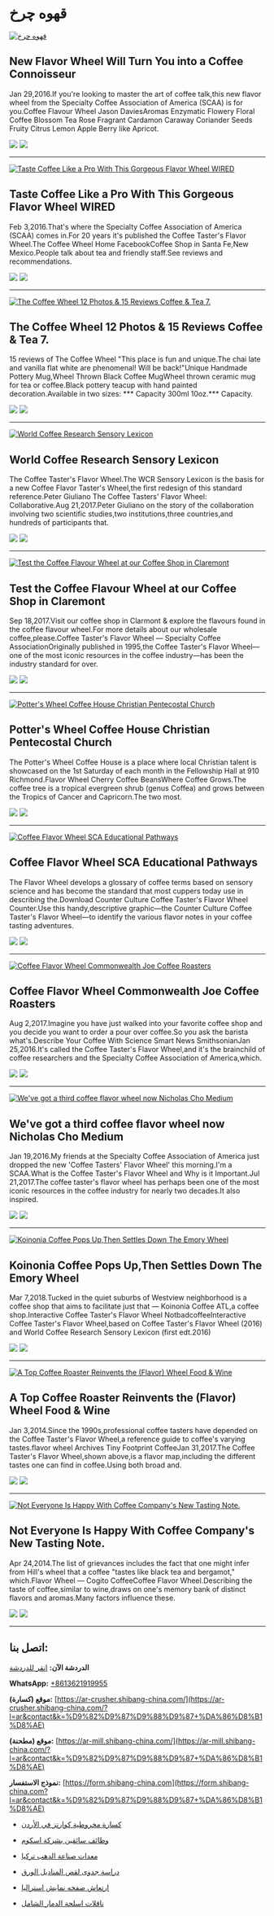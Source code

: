 # قهوه چرخ

<a href="https://swt.shibang-china.com/?l=ar&img&k=%D9%82%D9%87%D9%88%D9%87+%DA%86%D8%B1%D8%AE" target="_blank">![قهوه چرخ](http://static.shibang-china.com/all-800x300/1293.jpg)</a>

## New Flavor Wheel Will Turn You into a Coffee Connoisseur
Jan 29,2016.If you&#39;re looking to master the art of coffee talk,this new flavor wheel from the Specialty Coffee Association of America (SCAA) is for you.Coffee Flavour Wheel Jason DaviesAromas Enzymatic Flowery Floral Coffee Blossom Tea Rose Fragrant Cardamon Caraway Coriander Seeds Fruity Citrus Lemon Apple Berry like Apricot.


<a href="https://whatsapp.shibangsoft.com/WhatsApp.php" target="_blank" title="WhatsApp">![](http://static.shibang-china.com/icon/whatsapp.png)</a> <a href="https://swt.shibang-china.com/?l=ar&icon&k=%D9%82%D9%87%D9%88%D9%87+%DA%86%D8%B1%D8%AE" target="_blank">![](http://static.shibang-china.com/icon/chat-ar.png)</a>

---

<a href="https://swt.shibang-china.com/?l=ar&img&k=%D9%82%D9%87%D9%88%D9%87+%DA%86%D8%B1%D8%AE" target="_blank">![Taste Coffee Like a Pro With This Gorgeous Flavor Wheel WIRED](http://static.shibang-china.com/all-800x300/480.jpg)</a>

## Taste Coffee Like a Pro With This Gorgeous Flavor Wheel WIRED
Feb 3,2016.That&#39;s where the Specialty Coffee Association of America (SCAA) comes in.For 20 years it&#39;s published the Coffee Taster&#39;s Flavor Wheel.The Coffee Wheel Home FacebookCoffee Shop in Santa Fe,New Mexico.People talk about tea and friendly staff.See reviews and recommendations.


<a href="https://whatsapp.shibangsoft.com/WhatsApp.php" target="_blank" title="WhatsApp">![](http://static.shibang-china.com/icon/whatsapp.png)</a> <a href="https://swt.shibang-china.com/?l=ar&icon&k=%D9%82%D9%87%D9%88%D9%87+%DA%86%D8%B1%D8%AE" target="_blank">![](http://static.shibang-china.com/icon/chat-ar.png)</a>

---

<a href="https://swt.shibang-china.com/?l=ar&img&k=%D9%82%D9%87%D9%88%D9%87+%DA%86%D8%B1%D8%AE" target="_blank">![The Coffee Wheel 12 Photos &amp; 15 Reviews Coffee &amp; Tea 7.](http://static.shibang-china.com/all-800x300/1343.jpg)</a>

## The Coffee Wheel 12 Photos &amp; 15 Reviews Coffee &amp; Tea 7.
15 reviews of The Coffee Wheel &quot;This place is fun and unique.The chai late and vanilla flat white are phenomenal! Will be back!&quot;Unique Handmade Pottery Mug,Wheel Thrown Black Coffee MugWheel thrown ceramic mug for tea or coffee.Black pottery teacup with hand painted decoration.Available in two sizes: *** Capacity 300ml 10oz.*** Capacity.


<a href="https://whatsapp.shibangsoft.com/WhatsApp.php" target="_blank" title="WhatsApp">![](http://static.shibang-china.com/icon/whatsapp.png)</a> <a href="https://swt.shibang-china.com/?l=ar&icon&k=%D9%82%D9%87%D9%88%D9%87+%DA%86%D8%B1%D8%AE" target="_blank">![](http://static.shibang-china.com/icon/chat-ar.png)</a>

---

<a href="https://swt.shibang-china.com/?l=ar&img&k=%D9%82%D9%87%D9%88%D9%87+%DA%86%D8%B1%D8%AE" target="_blank">![World Coffee Research Sensory Lexicon](http://static.shibang-china.com/all-800x300/1439.jpg)</a>

## World Coffee Research Sensory Lexicon
The Coffee Taster&#39;s Flavor Wheel.The WCR Sensory Lexicon is the basis for a new Coffee Flavor Taster&#39;s Wheel,the first redesign of this standard reference.Peter Giuliano The Coffee Tasters&#39; Flavor Wheel: Collaborative.Aug 21,2017.Peter Giuliano on the story of the collaboration involving two scientific studies,two institutions,three countries,and hundreds of participants that.


<a href="https://whatsapp.shibangsoft.com/WhatsApp.php" target="_blank" title="WhatsApp">![](http://static.shibang-china.com/icon/whatsapp.png)</a> <a href="https://swt.shibang-china.com/?l=ar&icon&k=%D9%82%D9%87%D9%88%D9%87+%DA%86%D8%B1%D8%AE" target="_blank">![](http://static.shibang-china.com/icon/chat-ar.png)</a>

---

<a href="https://swt.shibang-china.com/?l=ar&img&k=%D9%82%D9%87%D9%88%D9%87+%DA%86%D8%B1%D8%AE" target="_blank">![Test the Coffee Flavour Wheel at our Coffee Shop in Claremont](http://static.shibang-china.com/all-800x300/786.jpg)</a>

## Test the Coffee Flavour Wheel at our Coffee Shop in Claremont
Sep 18,2017.Visit our coffee shop in Clarmont &amp; explore the flavours found in the coffee flavour wheel.For more details about our wholesale coffee,please.Coffee Taster&#39;s Flavor Wheel — Specialty Coffee AssociationOriginally published in 1995,the Coffee Taster&#39;s Flavor Wheel—one of the most iconic resources in the coffee industry—has been the industry standard for over.


<a href="https://whatsapp.shibangsoft.com/WhatsApp.php" target="_blank" title="WhatsApp">![](http://static.shibang-china.com/icon/whatsapp.png)</a> <a href="https://swt.shibang-china.com/?l=ar&icon&k=%D9%82%D9%87%D9%88%D9%87+%DA%86%D8%B1%D8%AE" target="_blank">![](http://static.shibang-china.com/icon/chat-ar.png)</a>

---

<a href="https://swt.shibang-china.com/?l=ar&img&k=%D9%82%D9%87%D9%88%D9%87+%DA%86%D8%B1%D8%AE" target="_blank">![Potter&#39;s Wheel Coffee House  Christian Pentecostal Church](http://static.shibang-china.com/all-800x300/771.jpg)</a>

## Potter&#39;s Wheel Coffee House  Christian Pentecostal Church
The Potter&#39;s Wheel Coffee House is a place where local Christian talent is showcased on the 1st Saturday of each month in the Fellowship Hall at 910 Richmond.Flavor Wheel Cherry Coffee BeansWhere Coffee Grows.The coffee tree is a tropical evergreen shrub (genus Coffea) and grows between the Tropics of Cancer and Capricorn.The two most.


<a href="https://whatsapp.shibangsoft.com/WhatsApp.php" target="_blank" title="WhatsApp">![](http://static.shibang-china.com/icon/whatsapp.png)</a> <a href="https://swt.shibang-china.com/?l=ar&icon&k=%D9%82%D9%87%D9%88%D9%87+%DA%86%D8%B1%D8%AE" target="_blank">![](http://static.shibang-china.com/icon/chat-ar.png)</a>

---

<a href="https://swt.shibang-china.com/?l=ar&img&k=%D9%82%D9%87%D9%88%D9%87+%DA%86%D8%B1%D8%AE" target="_blank">![Coffee Flavor Wheel SCA Educational Pathways](http://static.shibang-china.com/all-800x300/41.jpg)</a>

## Coffee Flavor Wheel SCA Educational Pathways
The Flavor Wheel develops a glossary of coffee terms based on sensory science and has become the standard that most cuppers today use in describing the.Download Counter Culture Coffee Taster&#39;s Flavor Wheel Counter.Use this handy,descriptive graphic—the Counter Culture Coffee Taster&#39;s Flavor Wheel—to identify the various flavor notes in your coffee tasting adventures.


<a href="https://whatsapp.shibangsoft.com/WhatsApp.php" target="_blank" title="WhatsApp">![](http://static.shibang-china.com/icon/whatsapp.png)</a> <a href="https://swt.shibang-china.com/?l=ar&icon&k=%D9%82%D9%87%D9%88%D9%87+%DA%86%D8%B1%D8%AE" target="_blank">![](http://static.shibang-china.com/icon/chat-ar.png)</a>

---

<a href="https://swt.shibang-china.com/?l=ar&img&k=%D9%82%D9%87%D9%88%D9%87+%DA%86%D8%B1%D8%AE" target="_blank">![Coffee Flavor Wheel Commonwealth Joe Coffee Roasters](http://static.shibang-china.com/all-800x300/686.jpg)</a>

## Coffee Flavor Wheel Commonwealth Joe Coffee Roasters
Aug 2,2017.Imagine you have just walked into your favorite coffee shop and you decide you want to order a pour over coffee.So you ask the barista what&#39;s.Describe Your Coffee With Science Smart News SmithsonianJan 25,2016.It&#39;s called the Coffee Taster&#39;s Flavor Wheel,and it&#39;s the brainchild of coffee researchers and the Specialty Coffee Association of America,which.


<a href="https://whatsapp.shibangsoft.com/WhatsApp.php" target="_blank" title="WhatsApp">![](http://static.shibang-china.com/icon/whatsapp.png)</a> <a href="https://swt.shibang-china.com/?l=ar&icon&k=%D9%82%D9%87%D9%88%D9%87+%DA%86%D8%B1%D8%AE" target="_blank">![](http://static.shibang-china.com/icon/chat-ar.png)</a>

---

<a href="https://swt.shibang-china.com/?l=ar&img&k=%D9%82%D9%87%D9%88%D9%87+%DA%86%D8%B1%D8%AE" target="_blank">![We&#39;ve got a third coffee flavor wheel now Nicholas Cho Medium](http://static.shibang-china.com/all-800x300/1518.jpg)</a>

## We&#39;ve got a third coffee flavor wheel now Nicholas Cho Medium
Jan 19,2016.My friends at the Specialty Coffee Association of America just dropped the new &#39;Coffee Tasters&#39; Flavor Wheel&#39; this morning.I&#39;m a SCAA.What is the Coffee Taster&#39;s Flavor Wheel and Why is it Important.Jul 21,2017.The coffee taster&#39;s flavor wheel has perhaps been one of the most iconic resources in the coffee industry for nearly two decades.It also inspired.


<a href="https://whatsapp.shibangsoft.com/WhatsApp.php" target="_blank" title="WhatsApp">![](http://static.shibang-china.com/icon/whatsapp.png)</a> <a href="https://swt.shibang-china.com/?l=ar&icon&k=%D9%82%D9%87%D9%88%D9%87+%DA%86%D8%B1%D8%AE" target="_blank">![](http://static.shibang-china.com/icon/chat-ar.png)</a>

---

<a href="https://swt.shibang-china.com/?l=ar&img&k=%D9%82%D9%87%D9%88%D9%87+%DA%86%D8%B1%D8%AE" target="_blank">![Koinonia Coffee Pops Up,Then Settles Down The Emory Wheel](http://static.shibang-china.com/all-800x300/1491.jpg)</a>

## Koinonia Coffee Pops Up,Then Settles Down The Emory Wheel
Mar 7,2018.Tucked in the quiet suburbs of Westview neighborhood is a coffee shop that aims to facilitate just that — Koinonia Coffee ATL,a coffee shop.Interactive Coffee Taster&#39;s Flavor Wheel NotbadcoffeeInteractive Coffee Taster&#39;s Flavor Wheel,based on Coffee Taster&#39;s Flavor Wheel (2016) and World Coffee Research Sensory Lexicon (first edt.2016)


<a href="https://whatsapp.shibangsoft.com/WhatsApp.php" target="_blank" title="WhatsApp">![](http://static.shibang-china.com/icon/whatsapp.png)</a> <a href="https://swt.shibang-china.com/?l=ar&icon&k=%D9%82%D9%87%D9%88%D9%87+%DA%86%D8%B1%D8%AE" target="_blank">![](http://static.shibang-china.com/icon/chat-ar.png)</a>

---

<a href="https://swt.shibang-china.com/?l=ar&img&k=%D9%82%D9%87%D9%88%D9%87+%DA%86%D8%B1%D8%AE" target="_blank">![A Top Coffee Roaster Reinvents the (Flavor) Wheel Food &amp; Wine](http://static.shibang-china.com/all-800x300/61.jpg)</a>

## A Top Coffee Roaster Reinvents the (Flavor) Wheel Food &amp; Wine
Jan 3,2014.Since the 1990s,professional coffee tasters have depended on the Coffee Taster&#39;s Flavor Wheel,a reference guide to coffee&#39;s varying tastes.flavor wheel Archives Tiny Footprint CoffeeJan 31,2017.The Coffee Taster&#39;s Flavor Wheel,shown above,is a flavor map,including the different tastes one can find in coffee.Using both broad and.


<a href="https://whatsapp.shibangsoft.com/WhatsApp.php" target="_blank" title="WhatsApp">![](http://static.shibang-china.com/icon/whatsapp.png)</a> <a href="https://swt.shibang-china.com/?l=ar&icon&k=%D9%82%D9%87%D9%88%D9%87+%DA%86%D8%B1%D8%AE" target="_blank">![](http://static.shibang-china.com/icon/chat-ar.png)</a>

---

<a href="https://swt.shibang-china.com/?l=ar&img&k=%D9%82%D9%87%D9%88%D9%87+%DA%86%D8%B1%D8%AE" target="_blank">![Not Everyone Is Happy With Coffee Company&#39;s New Tasting Note.](http://static.shibang-china.com/all-800x300/792.jpg)</a>

## Not Everyone Is Happy With Coffee Company&#39;s New Tasting Note.
Apr 24,2014.The list of grievances includes the fact that one might infer from Hill&#39;s wheel that a coffee "tastes like black tea and bergamot," which.Flavor Wheel — Cogito CoffeeCoffee Flavor Wheel.Describing the taste of coffee,similar to wine,draws on one&#39;s memory bank of distinct flavors and aromas.Many factors influence these.


<a href="https://whatsapp.shibangsoft.com/WhatsApp.php" target="_blank" title="WhatsApp">![](http://static.shibang-china.com/icon/whatsapp.png)</a> <a href="https://swt.shibang-china.com/?l=ar&icon&k=%D9%82%D9%87%D9%88%D9%87+%DA%86%D8%B1%D8%AE" target="_blank">![](http://static.shibang-china.com/icon/chat-ar.png)</a>

---
## اتصل بنا:

**الدردشة الآن:** [انقر للدردشة](https://swt.shibang-china.com?l=ar&contact&k=%D9%82%D9%87%D9%88%D9%87+%DA%86%D8%B1%D8%AE)

**WhatsApp:**  [+8613621919955](https://whatsapp.shibangsoft.com/WhatsApp.php)

**موقع (كسارة):** [https://ar-crusher.shibang-china.com/](https://ar-crusher.shibang-china.com/?l=ar&contact&k=%D9%82%D9%87%D9%88%D9%87+%DA%86%D8%B1%D8%AE)

**موقع (مطحنة):** [https://ar-mill.shibang-china.com/](https://ar-mill.shibang-china.com/?l=ar&contact&k=%D9%82%D9%87%D9%88%D9%87+%DA%86%D8%B1%D8%AE)

**نموذج الاستفسار:** [https://form.shibang-china.com](https://form.shibang-china.com?l=ar&contact&k=%D9%82%D9%87%D9%88%D9%87+%DA%86%D8%B1%D8%AE)

* [كسارة مخروطية كوارتز في الأردن](../19/%D9%83%D8%B3%D8%A7%D8%B1%D8%A9%20%D9%85%D8%AE%D8%B1%D9%88%D8%B7%D9%8A%D8%A9%20%D9%83%D9%88%D8%A7%D8%B1%D8%AA%D8%B2%20%D9%81%D9%8A%20%D8%A7%D9%84%D8%A3%D8%B1%D8%AF%D9%86.md)

* [وظائف سائقين بشركة اسكوم](../16/%D9%88%D8%B8%D8%A7%D8%A6%D9%81%20%D8%B3%D8%A7%D8%A6%D9%82%D9%8A%D9%86%20%D8%A8%D8%B4%D8%B1%D9%83%D8%A9%20%D8%A7%D8%B3%D9%83%D9%88%D9%85.md)

* [معدات صناعة الدهب تركيا](../16/%D9%85%D8%B9%D8%AF%D8%A7%D8%AA%20%D8%B5%D9%86%D8%A7%D8%B9%D8%A9%20%D8%A7%D9%84%D8%AF%D9%87%D8%A8%20%D8%AA%D8%B1%D9%83%D9%8A%D8%A7.md)

* [دراسة جدوى لقص المناديل الورق](../18/%D8%AF%D8%B1%D8%A7%D8%B3%D8%A9%20%D8%AC%D8%AF%D9%88%D9%89%20%D9%84%D9%82%D8%B5%20%D8%A7%D9%84%D9%85%D9%86%D8%A7%D8%AF%D9%8A%D9%84%20%D8%A7%D9%84%D9%88%D8%B1%D9%82.md)

* [ارتعاش صفحه نمایش استرالیا](../20/%D8%A7%D8%B1%D8%AA%D8%B9%D8%A7%D8%B4%20%D8%B5%D9%81%D8%AD%D9%87%20%D9%86%D9%85%D8%A7%DB%8C%D8%B4%20%D8%A7%D8%B3%D8%AA%D8%B1%D8%A7%D9%84%DB%8C%D8%A7.md)

* [ناقلات اسلحة الدمار الشامل](../16/%D9%86%D8%A7%D9%82%D9%84%D8%A7%D8%AA%20%D8%A7%D8%B3%D9%84%D8%AD%D8%A9%20%D8%A7%D9%84%D8%AF%D9%85%D8%A7%D8%B1%20%D8%A7%D9%84%D8%B4%D8%A7%D9%85%D9%84.md)